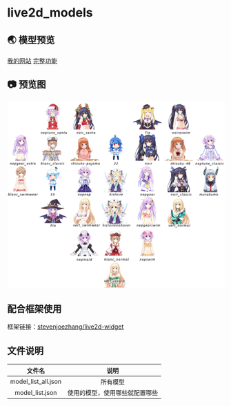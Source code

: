 # live2d_models

## 🌏 模型预览
[我的网站](https://mynamecoder.com/)
[完整功能](https://mi.js.org/live2d-widget/demo/demo.html)

## 📷 预览图
![所有模型](all_model_preview.png)

## 配合框架使用
框架链接：[stevenjoezhang/live2d-widget](https://github.com/WhenCoding/live2d-widget)

## 文件说明
| 文件名 | 说明 |
| :-: | :-: |
| model_list_all.json| 所有模型 |
| model_list.json | 使用的模型，使用哪些就配置哪些 |